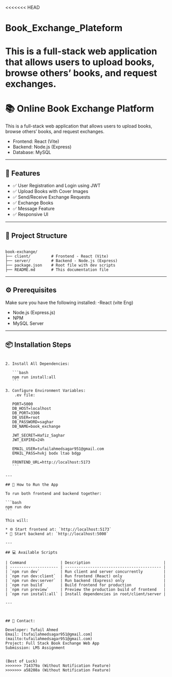 <<<<<<< HEAD
# Book_Exchange_Plateform
This is a full-stack web application that allows users to upload books, browse others’ books, and request exchanges.
=======

# 📚 Online Book Exchange Platform

This is a full-stack web application that allows users to upload books, browse others’ books, and request exchanges.

- Frontend: React (Vite)
- Backend: Node.js (Express)
- Database: MySQL

---

## 🚀 Features

- ✅ User Registration and Login using JWT
- ✅ Upload Books with Cover Images
- ✅ Send/Receive Exchange Requests
- ✅ Exchange Books
- ✅ Message Feature
- ✅ Responsive UI

---

## 📁 Project Structure

```

book-exchange/
├── client/         # Frontend - React (Vite)
├── server/         # Backend - Node.js (Express)
├── package.json    # Root file with dev scripts
├── README.md       # This documentation file

````

---

## ⚙️ Prerequisites

Make sure you have the following installed:
-React (vite Eng)
- Node.js (Express.js)
- NPM
- MySQL Server

---

## 📦 Installation Steps


````

2. Install All Dependencies:

   ```bash
   npm run install:all
   ```

3. Configure Environment Variables:
    .ev file:

   PORT=5000
   DB_HOST=localhost
   DB_PORT=3306
   DB_USER=root
   DB_PASSWORD=saghar
   DB_NAME=book_exchange

   JWT_SECRET=Hafiz_Saghar
   JWT_EXPIRE=24h

   EMAIL_USER=tufailahmedsagar951@gmail.com
   EMAIL_PASS=hvkj bodx ltao bdgp

   FRONTEND_URL=http://localhost:5173
   ```

---

## 🏃 How to Run the App

To run both frontend and backend together:

```bash
npm run dev
```

This will:

* 🌐 Start frontend at: `http://localhost:5173`
* 🔧 Start backend at: `http://localhost:5000`

---

## 💻 Available Scripts

| Command               | Description                                |
| --------------------- | ------------------------------------------ |
| `npm run dev`         | Run client and server concurrently         |
| `npm run dev:client`  | Run frontend (React) only                  |
| `npm run dev:server`  | Run backend (Express) only                 |
| `npm run build`       | Build frontend for production              |
| `npm run preview`     | Preview the production build of frontend   |
| `npm run install:all` | Install dependencies in root/client/server |

---



## 📧 Contact: 

Developer: Tufail Ahmed 
Email: [tufailahmedsagar951@gmail.com] (mailto:tufailahmedsagar951@gmail.com)
Project: Full Stack Book Exchange Web App
Submission: LMS Assignment


(Best of Luck)
>>>>>>> 714379a (Without Notification Feature)
>>>>>>> a58208a (Without Notification Feature)
